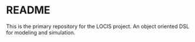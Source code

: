 # README #

This is the primary repository for the LOCIS project. An object oriented DSL for modeling and simulation.
